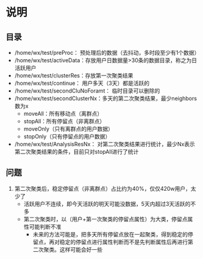 # 说明

## 目录

- /home/wx/test/preProc： 预处理后的数据（去抖动，多时段至少有1个数据）
- /home/wx/test/activeData：存放用户日数据量>30条的数据目录，称之为日活跃用户
- /home/wx/test/clusterRes：存放第一次聚类结果
- /home/wx/test/continue： 用户多天（3天）都是活跃的
- /home/wx/test/secondCluNoForamt： 临时目录可以删除的
- /home/wx/test/secondClusterNx：多天的第二次聚类结果，最少neighbors数为x
  - moveAll：所有移动点（离群点）
  - stopAll：所有停留点（非离群点）
  - moveOnly（只有离群点的用户数据）
  - stopOnly（只有停留点的用户数据）
- /home/wx/test/AnalysisResNx： 对第二次聚类结果进行统计，最少Nx表示第二次聚类结果的条件，目前只对stopAll进行了统计

## 问题

1. 第二次聚类后，稳定停留点（非离群点）占比约为40%，仅仅420w用户，太少了
   - 活跃用户不连续，即今天活跃的明天可能没数据，5天内超过3天活跃的不多
   - 第二次聚类时，以（用户+第一次聚类的停留点属性）为大类，停留点属性可能判断不准
     - 未来的方法可能是，把多天所有停留点放在一起聚类，得到稳定的停留点，再对稳定的停留点进行属性判断而不是先判断属性后再进行第二次聚类。这样可能会好一些

